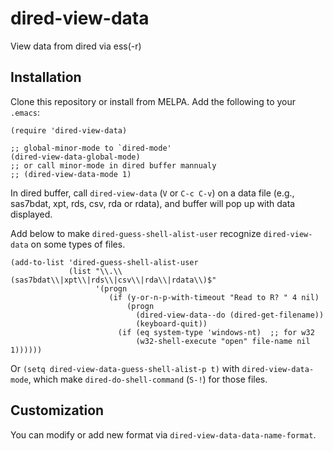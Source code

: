 # dired-view-data

View data from dired via ess(-r)

## Installation

Clone this repository or install from MELPA. Add the following to your `.emacs`:

``` elisp
(require 'dired-view-data)

;; global-minor-mode to `dired-mode'
(dired-view-data-global-mode)
;; or call minor-mode in dired buffer mannualy
;; (dired-view-data-mode 1)
```

In dired buffer, call `dired-view-data` (`V` or `C-c C-v`) on a data file (e.g., sas7bdat, xpt, rds, csv, rda or rdata), and buffer will pop up with data displayed.

Add below to make `dired-guess-shell-alist-user` recognize `dired-view-data` on some types of files.
``` elisp
(add-to-list 'dired-guess-shell-alist-user
             (list "\\.\\(sas7bdat\\|xpt\\|rds\\|csv\\|rda\\|rdata\\)$"
                   '(progn
                      (if (y-or-n-p-with-timeout "Read to R? " 4 nil)
                          (progn
                            (dired-view-data--do (dired-get-filename))
                            (keyboard-quit))
                        (if (eq system-type 'windows-nt)  ;; for w32
                            (w32-shell-execute "open" file-name nil 1))))))
```
Or `(setq dired-view-data-guess-shell-alist-p t)` with `dired-view-data-mode`,
which make `dired-do-shell-command` (`S-!`) for those files.

## Customization

You can modify or add new format via `dired-view-data-data-name-format`.
